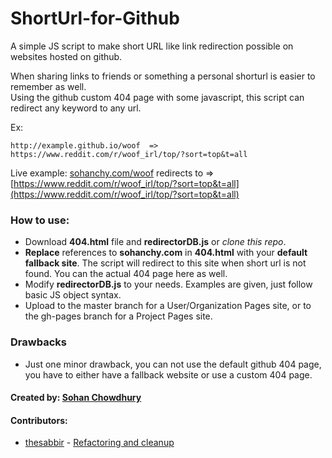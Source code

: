 # ShortUrl-for-Github
A simple JS script to make short URL like link redirection possible on websites hosted on github. 

When sharing links to friends or something a personal shorturl is easier to remember as well.  
Using the github custom 404 page with some javascript, this script can redirect any keyword to any url.

Ex: 

    http://example.github.io/woof  => https://www.reddit.com/r/woof_irl/top/?sort=top&t=all

Live example:
[sohanchy.com/woof](http://sohanchy.com/woof) 
redirects to =>  
[https://www.reddit.com/r/woof_irl/top/?sort=top&t=all](https://www.reddit.com/r/woof_irl/top/?sort=top&t=all)

### How to use:
 - Download **404.html** file and **redirectorDB.js** or *clone this repo*.
 - **Replace** references to **sohanchy.com** in **404.html** with your **default fallback site**. The script will redirect to this site when short url is not found. You can the actual 404 page here as well.
 - Modify **redirectorDB.js** to your needs. Examples are given, just follow basic JS object syntax.
 - Upload to the master branch for a User/Organization Pages site, or to the gh-pages branch for a Project Pages site.


### Drawbacks
 - Just one minor drawback, you can not  use the default github 404 page,
   you have to either have a fallback website or use a custom 404 page.

#### Created by: [Sohan Chowdhury](http://sohanchy.com)
#### Contributors:
 - [thesabbir](https://github.com/thesabbir) - [Refactoring and cleanup](https://github.com/SohanChy/ShortURL-for-Github/pull/1)
